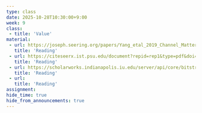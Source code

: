 ```yaml
---
type: class
date: 2025-10-28T10:30:00+9:00
week: 9
class:
 - title: 'Value'
material:
 - url: https://joseph.seering.org/papers/Yang_etal_2019_Channel_Matters.pdf
   title: 'Reading'
 - url: https://citeseerx.ist.psu.edu/document?repid=rep1&type=pdf&doi=48bb45bfa908e0ea1fbbbc5f66c52b7108e15190
   title: 'Reading'
 - url: https://scholarworks.indianapolis.iu.edu/server/api/core/bitstreams/e2f5cc35-b60c-488c-9e4e-3cf107cb3b80/content
   title: 'Reading'
 - url: 
   title: 'Reading'
assignment:
hide_time: true
hide_from_announcements: true
---
```

